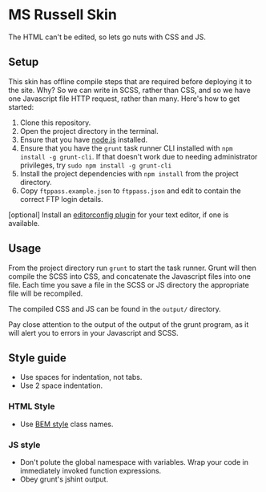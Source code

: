 # MS Russell Skin

The HTML can't be edited, so lets go nuts with CSS and JS.

## Setup

This skin has offline compile steps that are required before deploying it to
the site. Why? So we can write in SCSS, rather than CSS, and so we have one
Javascript file HTTP request, rather than many. Here's how to get started:

1. Clone this repository.
2. Open the project directory in the terminal.
3. Ensure that you have [node.js](http://nodejs.org/) installed.
4. Ensure that you have the `grunt` task runner CLI installed with `npm install
   -g grunt-cli`. If that doesn't work due to needing administrator privileges,
   try `sudo npm install -g grunt-cli`
5. Install the project dependencies with `npm install` from the project
   directory.
6. Copy `ftppass.example.json` to `ftppass.json` and edit to contain the
   correct FTP login details.

[optional] Install an [editorconfig plugin](http://editorconfig.org/#download)
for your text editor, if one is available.

## Usage

From the project directory run `grunt` to start the task runner. Grunt will
then compile the SCSS into CSS, and concatenate the Javascript files into one
file. Each time you save a file in the SCSS or JS directory the appropriate
file will be recompiled.

The compiled CSS and JS can be found in the `output/` directory.

Pay close attention to the output of the output of the grunt program, as it
will alert you to errors in your Javascript and SCSS.

## Style guide

* Use spaces for indentation, not tabs.
* Use 2 space indentation.

### HTML Style

* Use [BEM style](http://csswizardry.com/2013/01/mindbemding-getting-your-head-round-bem-syntax/)
  class names.

### JS style

* Don't polute the global namespace with variables. Wrap your code in
  immediately invoked function expressions.
* Obey grunt's jshint output.
